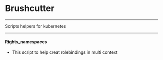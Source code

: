 # Brushcutter
___
 Scripts helpers for kubernetes
 ___
 #### Rights_namespaces
 * This script to help creat rolebindings in multi context 
